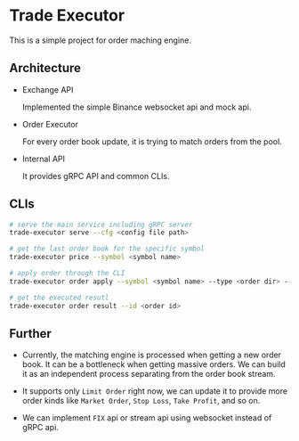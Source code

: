 # Trade Executor

This is a simple project for order maching engine.

## Architecture

- Exchange API

    Implemented the simple Binance websocket api and mock api.

- Order Executor

    For every order book update, it is trying to match orders from the pool.

- Internal API

    It provides gRPC API and common CLIs.

## CLIs

```bash
# serve the main service including gRPC server
trade-executor serve --cfg <config file path> 

# get the last order book for the specific symbol
trade-executor price --symbol <symbol name>

# apply order through the CLI
trade-executor order apply --symbol <symbol name> --type <order dir> --amount <order amount> --price <order price>

# get the executed resutl
trade-executor order result --id <order id>
```

## Further

- Currently, the matching engine is processed when getting a new order book. It can be a bottleneck when getting massive orders. We can build it as an independent process separating from the order book stream.

- It supports only `Limit Order` right now, we can update it to provide more order kinds like `Market Order`, `Stop Loss`, `Take Profit`, and so on.

- We can implement `FIX` api or stream api using websocket instead of gRPC api.